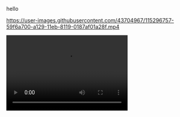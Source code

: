 hello

https://user-images.githubusercontent.com/43704967/115296757-59f6a700-a129-11eb-8119-0187af01a28f.mp4

<video src="https://user-images.githubusercontent.com/43704967/115296757-59f6a700-a129-11eb-8119-0187af01a28f.mp4" width="320" height="200" controls preload></video>
